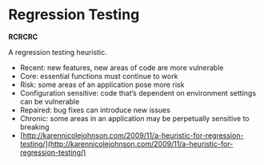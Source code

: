 # Regression Testing

**RCRCRC**

A regression testing heuristic.

* Recent: new features, new areas of code are more vulnerable
* Core: essential functions must continue to work
* Risk: some areas of an application pose more risk
* Configuration sensitive: code that’s dependent on environment settings can be vulnerable
* Repaired: bug fixes can introduce new issues
* Chronic: some areas in an application may be perpetually sensitive to breaking
* [http://karennicolejohnson.com/2009/11/a-heuristic-for-regression-testing/](http://karennicolejohnson.com/2009/11/a-heuristic-for-regression-testing/)


